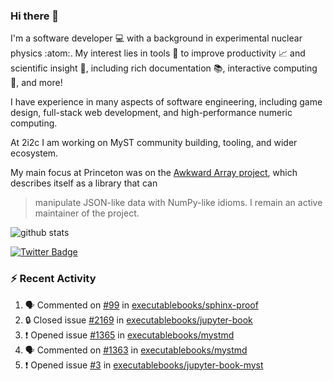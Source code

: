 ### Hi there 👋 

I'm a software developer 💻 with a background in experimental nuclear physics :atom:. My interest lies in tools :wrench: to improve productivity :chart_with_upwards_trend: and scientific insight :telescope:, including rich documentation 📚, interactive computing 🧮, and more! 

I have experience in many aspects of software engineering, including game design, full-stack web development, and high-performance numeric computing. 

At 2i2c I am working on MyST community building, tooling, and wider ecosystem. 

My main focus at Princeton was on the [Awkward Array project](awkward-array.org/), which describes itself as a library that can 
> manipulate JSON-like data with NumPy-like idioms. I remain an active maintainer of the project. 

![github stats](https://github-readme-stats.vercel.app/api?username=agoose77&show_icons=true&hide_rank=true&hide_title=true&bg_color=30,e76445,904e95&text_color=efe3ec&icon_color=efe3ec)
<!--
**agoose77/agoose77** is a ✨ _special_ ✨ repository because its `README.md` (this file) appears on your GitHub profile.

Here are some ideas to get you started:

- 🔭 I’m currently working on ...
- 🌱 I’m currently learning ...
- 👯 I’m looking to collaborate on ...
- 🤔 I’m looking for help with ...
- 💬 Ask me about ...
- 📫 How to reach me: ...
- 😄 Pronouns: ...
- ⚡ Fun fact: ...
-->

[![Twitter Badge](https://img.shields.io/twitter/follow/agoose77?style=flat-square&logo=Twitter&logoColor=white&color=cornflowerblue)](https://twitter.com/agoose77)

### :zap: Recent Activity

<!--START_SECTION:activity-->
1. 🗣 Commented on [#99](https://github.com/executablebooks/sphinx-proof/pull/99#issuecomment-2199528805) in [executablebooks/sphinx-proof](https://github.com/executablebooks/sphinx-proof)
2. 🔒 Closed issue [#2169](https://github.com/executablebooks/jupyter-book/issues/2169) in [executablebooks/jupyter-book](https://github.com/executablebooks/jupyter-book)
3. ❗ Opened issue [#1365](https://github.com/executablebooks/mystmd/issues/1365) in [executablebooks/mystmd](https://github.com/executablebooks/mystmd)
4. 🗣 Commented on [#1363](https://github.com/executablebooks/mystmd/pull/1363#issuecomment-2196883789) in [executablebooks/mystmd](https://github.com/executablebooks/mystmd)
5. ❗ Opened issue [#3](https://github.com/executablebooks/jupyter-book-myst/issues/3) in [executablebooks/jupyter-book-myst](https://github.com/executablebooks/jupyter-book-myst)
<!--END_SECTION:activity-->
